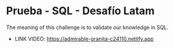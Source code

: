 # Prueba - SQL  - Desafío Latam
The meaning of this challenge is to validate our knowledge in SQL.

- LINK VIDEO: https://admirable-granita-c24110.netlify.app